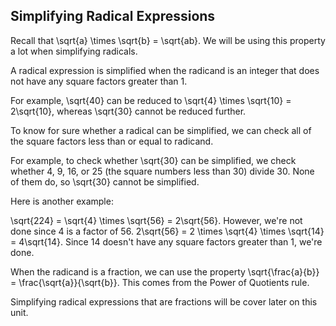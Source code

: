 Simplifying Radical Expressions
-------

Recall that \sqrt{a} \times \sqrt{b} = \sqrt{ab}. We will be using this property a lot when simplifying radicals.

A radical expression is simplified when the radicand is an integer that does not have any square factors greater than 1.

For example, \sqrt{40} can be reduced to \sqrt{4} \times \sqrt{10} = 2\sqrt{10}, whereas \sqrt{30} cannot be reduced further.

To know for sure whether a radical can be simplified, we can check all of the square factors less than or equal to radicand.

For example, to check whether \sqrt{30} can be simplified, we check whether 4, 9, 16, or 25 (the square numbers less than 30) divide 30. None of them do, so \sqrt{30} cannot be simplified.

Here is another example:

\sqrt{224} = \sqrt{4} \times \sqrt{56} = 2\sqrt{56}. However, we're not done since 4 is a factor of 56. 2\sqrt{56} = 2 \times \sqrt{4} \times \sqrt{14} = 4\sqrt{14}. Since 14 doesn't have any square factors greater than 1, we're done.

When the radicand is a fraction, we can use the property
\sqrt{\frac{a}{b}} = \frac{\sqrt{a}}{\sqrt{b}}. This comes from the Power of Quotients rule.

Simplifying radical expressions that are fractions will be cover later on this unit.